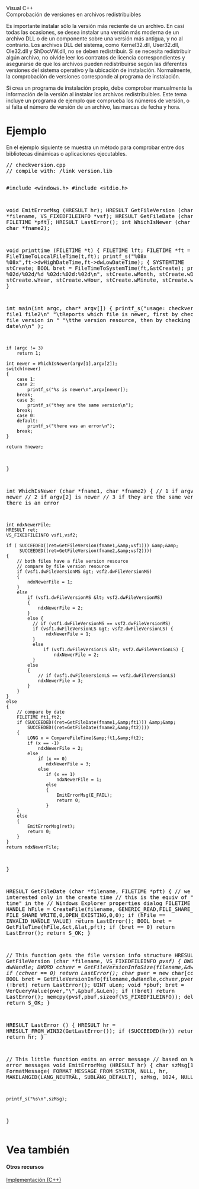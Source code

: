 ﻿<?xml version="1.0" encoding="utf-8"?>
<html xmlns="http://www.w3.org/1999/xhtml">
  <head>
    <meta name="ROBOTS" content="NOINDEX, NOFOLLOW" />
    <meta http-equiv="Content-Location" content="" />
    <title>Comprobación de versiones en archivos redistribuibles</title>
    <link rel="parent" href="es-es/library/yw3yyscd(v=vs.80)" />
    <meta name="Microsoft.Help.TopicPublishDate" content="Tue, 28 Aug 2007 12:47:11 GMT" />
    <meta name="Microsoft.Help.TopicLocale" content="es-es" />
    <meta name="Microsoft.Help.TopicVersion" content="80" />
    <meta name="Microsoft.Help.Id" content="2f95d227-5deb-4f24-9c68-471e4b032b79" />
    <meta name="SelfBranded" content="false" />
    <meta name="Microsoft.Help.DisplayVersion" content="" />
    <meta name="Microsoft.Help.Locale" content="es-es" />
    <meta name="Title" content="Comprobación de versiones en archivos redistribuibles" />
    <meta name="Microsoft.Help.Category" content="DevLang:C++" />
    <meta name="Microsoft.Help.Keywords" content="archivos redistribuibles, comprobación de versiones" />
    <meta name="Description" content="Es importante instalar sólo la versión más reciente de un archivo. En casi todas las ocasiones, se desea instalar una versión más moderna de un archivo DLL o de un componente sobre una versión más antigua, y no al contrario. Los archivos DLL del sist . . ." />
    <meta name="Microsoft.Help.TocParentTopicVersion" content="80" />
    <meta name="Microsoft.Help.TocParent" content="37f1691e-d67c-41e4-926e-528a237a9bac" />
    <meta name="Microsoft.Help.TocRoot" content="ms310241 (en-us;MSDN.10)" />
    <meta name="Microsoft.Help.TocOrder" content="9" />
    <link type="text/css" rel="Stylesheet" href="C:\css\branding1.css" />
  </head>
  <body class="primary-mtps-offline-document">
    <div class="topic" xmlns:mtps="http://msdn2.microsoft.com/mtps" xmlns="http://www.w3.org/1999/xhtml">
      <div class="majorTitle" xmlns:asp="http://msdn2.microsoft.com/asp">Visual C++<!----></div>
      <div class="title" xmlns:asp="http://msdn2.microsoft.com/asp">Comprobación de versiones en archivos redistribuibles<!----></div>
      <!--Content type: DocStudio. Transform: devdiv2mtps.xslt.-->
      <div id="mainSection"> <div id="mainBody">  <p /> <p>Es importante instalar sólo la versión más reciente de un archivo. En casi todas las ocasiones, se desea instalar una versión más moderna de un archivo DLL o de un componente sobre una versión más antigua, y no al contrario. Los archivos DLL del sistema, como Kernel32.dll, User32.dll, Ole32.dll y ShDocVW.dll, no se deben redistribuir. Si se necesita redistribuir algún archivo, no olvide leer los contratos de licencia correspondientes y asegurarse de que los archivos pueden redistribuirse según las diferentes versiones del sistema operativo y la ubicación de instalación. Normalmente, la comprobación de versiones corresponde al programa de instalación.</p> <p>Si crea un programa de instalación propio, debe comprobar manualmente la información de la versión al instalar los archivos redistribuibles. Este tema incluye un programa de ejemplo que comprueba los números de versión, o si falta el número de versión de un archivo, las marcas de fecha y hora.</p> <h1 class="heading">Ejemplo</h1><div id="sectionSection0" class="seeAlsoNoToggleSection">  <div class="subSection"> <p>En el ejemplo siguiente se muestra un método para comprobar entre dos bibliotecas dinámicas o aplicaciones ejecutables.</p> </div> <div class="subSection"> <div class="CodeSnippetLanguage" xmlns=""><div class="codeSnippetContainerCodeContainer"><div class="CodeSnippetToolBarText" style="valign: top"></div><div id="CodeSnippetContainerCode_0" class="CodeSnippetContainerCode"><div style="color:Black;"><pre>
// checkversion.cpp
// compile with: /link version.lib

#include &lt;windows.h&gt;
#include &lt;stdio.h&gt;

void EmitErrorMsg (HRESULT hr);
HRESULT GetFileVersion (char *filename, VS_FIXEDFILEINFO *vsf);
HRESULT GetFileDate (char *filename, FILETIME *pft);
HRESULT LastError();
int WhichIsNewer (char *fname1, char *fname2);

void printtime (FILETIME *t)
{
    FILETIME lft;
    FILETIME *ft = &amp;lft;
    FileTimeToLocalFileTime(t,ft);
    printf_s("%08x %08x",ft-&gt;dwHighDateTime,ft-&gt;dwLowDateTime); 
    {
        SYSTEMTIME stCreate;
        BOOL bret = FileTimeToSystemTime(ft,&amp;stCreate);
        printf_s("    %02d/%02d/%d  %02d:%02d:%02d\n",
                        stCreate.wMonth, stCreate.wDay, stCreate.wYear,
                        stCreate.wHour, stCreate.wMinute,
                        stCreate.wSecond);
    }
}

int main(int argc, char* argv[]) 
{
    printf_s("usage: checkversion file1 file2\n"
             "\tReports which file is newer, first by checking "
             "the file version in "
             "\tthe version resource, then by checking the date\n\n" );

    if (argc != 3) 
        return 1;

    int newer = WhichIsNewer(argv[1],argv[2]);
    switch(newer) 
    {
        case 1:
        case 2: 
            printf_s("%s is newer\n",argv[newer]); 
        break;
        case 3: 
            printf_s("they are the same version\n"); 
        break;
        case 0:
        default: 
            printf_s("there was an error\n"); 
        break;
    }

    return !newer;
}

int WhichIsNewer (char *fname1, char *fname2) 
{
    // 1 if argv[1] is newer
    // 2 if argv[2] is newer
    // 3 if they are the same version
    // 0 if there is an error

    int ndxNewerFile;
    HRESULT ret;
    VS_FIXEDFILEINFO vsf1,vsf2;

    if ( SUCCEEDED((ret=GetFileVersion(fname1,&amp;vsf1))) &amp;&amp;
         SUCCEEDED((ret=GetFileVersion(fname2,&amp;vsf2)))) 
    {
        // both files have a file version resource
        // compare by file version resource
        if (vsf1.dwFileVersionMS &gt; vsf2.dwFileVersionMS) 
        {
            ndxNewerFile = 1;
        }
        else 
            if (vsf1.dwFileVersionMS &lt; vsf2.dwFileVersionMS) 
            {
                ndxNewerFile = 2;
            }
            else {   
              // if (vsf1.dwFileVersionMS == vsf2.dwFileVersionMS)
              if (vsf1.dwFileVersionLS &gt; vsf2.dwFileVersionLS) {
                   ndxNewerFile = 1;
              }
              else 
                  if (vsf1.dwFileVersionLS &lt; vsf2.dwFileVersionLS) {
                      ndxNewerFile = 2;
              }
            else 
            {   
                // if (vsf1.dwFileVersionLS == vsf2.dwFileVersionLS)
                ndxNewerFile = 3;
            }
        }
    }
    else 
    {
        // compare by date
        FILETIME ft1,ft2;
        if (SUCCEEDED((ret=GetFileDate(fname1,&amp;ft1))) &amp;&amp;
            SUCCEEDED((ret=GetFileDate(fname2,&amp;ft2))))
        {
            LONG x = CompareFileTime(&amp;ft1,&amp;ft2);
            if (x == -1) 
                ndxNewerFile = 2;
            else 
                if (x == 0) 
                   ndxNewerFile = 3;
                else 
                   if (x == 1) 
                       ndxNewerFile = 1;
                   else 
                   {
                       EmitErrorMsg(E_FAIL);
                       return 0;
                   }
        }
        else 
        {
            EmitErrorMsg(ret);
            return 0;
        }
    }
    return ndxNewerFile;
}

HRESULT GetFileDate (char *filename, FILETIME *pft) 
{
    // we are interested only in the create time
    // this is the equiv of "modified time" in the 
    // Windows Explorer properties dialog
    FILETIME ct,lat;
    HANDLE hFile = CreateFile(filename, GENERIC_READ,FILE_SHARE_READ |
                         FILE_SHARE_WRITE,0,OPEN_EXISTING,0,0);
    if (hFile == INVALID_HANDLE_VALUE) 
        return LastError();
    BOOL bret = GetFileTime(hFile,&amp;ct,&amp;lat,pft);
    if (bret == 0) 
        return LastError();
    return S_OK;
}

// This function gets the file version info structure
HRESULT GetFileVersion (char *filename, VS_FIXEDFILEINFO *pvsf) 
{
    DWORD dwHandle;
    DWORD cchver = GetFileVersionInfoSize(filename,&amp;dwHandle);
    if (cchver == 0) 
        return LastError();
    char* pver = new char[cchver];
    BOOL bret = GetFileVersionInfo(filename,dwHandle,cchver,pver);
    if (!bret) 
        return LastError();
    UINT uLen;
    void *pbuf;
    bret = VerQueryValue(pver,"\\",&amp;pbuf,&amp;uLen);
    if (!bret) 
        return LastError();
    memcpy(pvsf,pbuf,sizeof(VS_FIXEDFILEINFO));
    delete[] pver;
    return S_OK;
}

HRESULT LastError () 
{
    HRESULT hr = HRESULT_FROM_WIN32(GetLastError());
    if (SUCCEEDED(hr)) 
        return E_FAIL;
    return hr;
}

// This little function emits an error message 
// based on WIN32 error messages
void EmitErrorMsg (HRESULT hr) 
{
    char szMsg[1024];
    FormatMessage( 
        FORMAT_MESSAGE_FROM_SYSTEM, 
        NULL,
        hr,
        MAKELANGID(LANG_NEUTRAL, SUBLANG_DEFAULT),
        szMsg,
        1024,
        NULL 
    );

    printf_s("%s\n",szMsg);
}
</pre></div></div></div></div> </div> </div><h1 class="heading"><span id="seeAlsoNoToggle">Vea también</span></h1><div id="seeAlsoSection" class="seeAlsoNoToggleSection"><h4 class="subHeading">Otros recursos</h4><span class="linkTerms"><a class="mtps-external-link" href="../zebw5zk9_es-es_vs.80/zebw5zk9.html">Implementación (C++)</a></span><br /><br /></div></div>  </div>
    </div>
  </body>
</html>